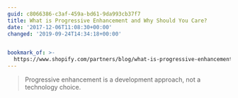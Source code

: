 ```yaml
---
guid: c8066386-c3af-459a-bd61-9da993cb37f7
title: What is Progressive Enhancement and Why Should You Care?
date: '2017-12-06T11:08:30+00:00'
changed: '2019-09-24T14:34:18+00:00'


bookmark_of: >-
  https://www.shopify.com/partners/blog/what-is-progressive-enhancement-and-why-should-you-care
---
```



> Progressive enhancement is a development approach, not a technology choice.
